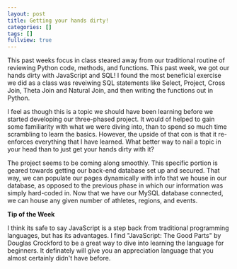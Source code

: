 ```yaml
---
layout: post
title: Getting your hands dirty!
categories: []
tags: []
fullview: true
---
```


This past weeks focus in class steared away from our traditional routine of reviewing Python code, methods, and functions. This past week, we got our hands dirty with JavaScript and SQL! I found the most beneficial exercise we did as a class was reveiwing SQL statements like Select, Project, Cross Join, Theta Join and Natural Join, and then writing the functions out in Python. 

I feel as though this is a topic we should have been learning before we started developing our three-phased project. It would of helped to gain some familiarity with what we were diving into, than to spend so much time scrambling to learn the basics. However, the upside of that con is that it re-enforces everything that I have learned. What better way to nail a topic in your head than to just get your hands dirty with it? 


The project seems to be coming along smoothly. This specific portion is geared towards getting our back-end database set up and secured. That way, we can populate our pages dynamically with info that we house in our database, as opposed to the previous phase in which our information was simply hard-coded in. Now that we have our MySQL database connected, we can house any given number of athletes, regions, and events.


**Tip of the Week**

I think its safe to say JavaScript is a step back from traditional programming languages, but has its advantages. I find "JavaScript: The Good Parts" by Douglas Crockford to be a great way to dive into learning the language for beginners. It definately will give you an appreciation language that you almost certainly didn't have before.
